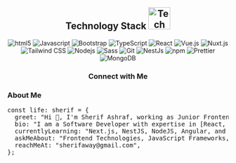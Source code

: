 <link href="https://cdnjs.cloudflare.com/ajax/libs/font-awesome/5.15.4/css/all.min.css" rel="stylesheet">

<h2 align="center">
  Technology Stack 
  <img src="https://github.com/ritik307/ritik307/blob/main/images/laptop.gif" width="50" alt="Tech Stack GIF">
</h2>

<p align="center">
  <img alt="html5" src="https://img.shields.io/badge/-HTML5-E34F26?style=flat-square&logo=html5&logoColor=white" />
  <img alt="Javascript" src="https://img.shields.io/badge/-javascript-f7df1c?style=flat-square&logo=javascript&logoColor=black" />
  <img alt="Bootstrap" src="https://img.shields.io/badge/-bootstrap-7953b3?style=flat-square&logo=bootstrap&logoColor=white" />
  <img alt="TypeScript" src="https://img.shields.io/badge/-TypeScript-007ACC?style=flat-square&logo=typescript&logoColor=white" />
  <img alt="React" src="https://img.shields.io/badge/-React-45b8d8?style=flat-square&logo=react&logoColor=white" />
  <img alt="Vue.js" src="https://img.shields.io/badge/-Vue.js-4FC08D?style=flat-square&logo=vue.js&logoColor=white" />
  <img alt="Nuxt.js" src="https://img.shields.io/badge/-Nuxt.js-00DC82?style=flat-square&logo=nuxt.js&logoColor=white" />
  <img alt="Tailwind CSS" src="https://img.shields.io/badge/-Tailwind_CSS-38B2AC?style=flat-square&logo=tailwind-css&logoColor=white" />
  <img alt="Nodejs" src="https://img.shields.io/badge/-Nodejs-43853d?style=flat-square&logo=Node.js&logoColor=white" />
  <img alt="Sass" src="https://img.shields.io/badge/-Sass-CC6699?style=flat-square&logo=sass&logoColor=white" />
  <img alt="Git" src="https://img.shields.io/badge/-Git-F05032?style=flat-square&logo=git&logoColor=white" />
  <img alt="NestJs" src="https://img.shields.io/badge/-NestJs-ea2845?style=flat-square&logo=nestjs&logoColor=white" />
  <img alt="npm" src="https://img.shields.io/badge/-NPM-CB3837?style=flat-square&logo=npm&logoColor=white" />
  <img alt="Prettier" src="https://img.shields.io/badge/-Prettier-F7B93E?style=flat-square&logo=prettier&logoColor=white" />
  <img alt="MongoDB" src="https://img.shields.io/badge/-MongoDB-13aa52?style=flat-square&logo=mongodb&logoColor=white" />
</p>

<h3 align="center">Connect with Me</h3>
<div style="text-align: center; margin-top: 10px;">
  <a href="https://www.linkedin.com/in/sherif-ashraf" target="_blank" style="margin: 0 15px;">
    <i class="fab fa-linkedin" style="font-size: 30px; color: #0077b5;"></i>
  </a>
  <a href="https://github.com/SherifAshraf" target="_blank" style="margin: 0 15px;">
    <i class="fab fa-github" style="font-size: 30px; color: #333;"></i>
  </a>
  <a href="https://twitter.com/Sherif_Ashraf" target="_blank" style="margin: 0 15px;">
    <i class="fab fa-twitter" style="font-size: 30px; color: #1da1f2;"></i>
  </a>
  <a href="mailto:sherifaway@gmail.com" style="margin: 0 15px;">
    <i class="fas fa-envelope" style="font-size: 30px; color: #d14836;"></i>
  </a>
</div>

<h3>About Me</h3>
<pre>
const life: sherif = {
  greet: "Hi 👋, I'm Sherif Ashraf, working as Junior Frontend Developer at Quarizm.",
  bio: "I am a Software Developer with expertise in [React, Vue, Nuxt, Next.js], passionate about building dynamic user interfaces. A self-taught guitarist from Egypt who loves to learn new technologies.",
  currentlyLearning: "Next.js, NestJS, NodeJS, Angular, and improving my skills in UI/UX design.",
  askMeAbout: "Frontend Technologies, JavaScript Frameworks, Tailwind CSS, Web Performance Optimization",
  reachMeAt: "sherifaway@gmail.com",
};
</pre>
